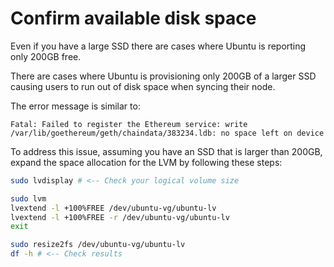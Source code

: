 # Confirm available disk space

Even if you have a large SSD there are cases where Ubuntu is reporting only 200GB free.

There are cases where Ubuntu is provisioning only 200GB of a larger SSD causing users to run out of disk space when syncing their node.

The error message is similar to:

`Fatal: Failed to register the Ethereum service: write /var/lib/goethereum/geth/chaindata/383234.ldb: no space left on device`

To address this issue, assuming you have an SSD that is larger than 200GB, expand the space allocation for the LVM by following these steps:

```bash
sudo lvdisplay # <-- Check your logical volume size

sudo lvm 
lvextend -l +100%FREE /dev/ubuntu-vg/ubuntu-lv
lvextend -l +100%FREE -r /dev/ubuntu-vg/ubuntu-lv
exit

sudo resize2fs /dev/ubuntu-vg/ubuntu-lv
df -h # <-- Check results
```
